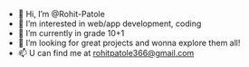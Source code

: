 - 👋 Hi, I’m @Rohit-Patole
- 👀 I’m interested in web/app development, coding
- 🌱 I’m currently in grade 10+1
- 💞️ I’m looking for great projects and wonna explore them all!
- 📫 U can find me at rohitpatole366@gmail.com

<!---
Rohit-Patole/Rohit-Patole is a ✨ special ✨ repository because its `README.md` (this file) appears on your GitHub profile.
You can click the Preview link to take a look at your changes.
--->
